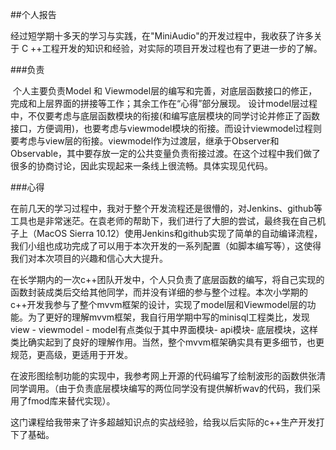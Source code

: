 ##个人报告

​	经过短学期十多天的学习与实践，在"MiniAudio"的开发过程中，我收获了许多关于 C ++工程开发的知识和经验，对实际的项目开发过程也有了更进一步的了解。


###负责

​	个人主要负责Model 和 Viewmodel层的编写和完善，对底层函数接口的修正，完成和上层界面的拼接等工作；其余工作在“心得”部分展现。
设计model层过程中，不仅要考虑与底层函数模块的衔接(和编写底层模块的同学讨论并修正了函数接口，方便调用)，也要考虑与viewmodel模块的衔接。而设计viewmodel过程则要考虑与view层的衔接。viewmodel作为过渡层，继承于Observer和Observable，其中要存放一定的公共变量负责衔接过渡。在这个过程中我们做了很多的协商讨论，因此实现起来一条线上很流畅。具体实现见代码。

###心得

​	在前几天的学习过程中，我对于整个开发流程还是很懵的，对Jenkins、github等工具也是非常迷茫。在袁老师的帮助下，我们进行了大胆的尝试，最终我在自己机子上（MacOS Sierra 10.12）使用Jenkins和github实现了简单的自动编译流程，我们小组也成功完成了可以用于本次开发的一系列配置（如脚本编写等），这使得我们对本次项目的兴趣和信心大大提升。

​	在长学期内的一次c++团队开发中，个人只负责了底层函数的编写，将自己实现的函数封装成类后交给其他同学，而并没有详细的参与整个过程。本次小学期的c++开发我参与了整个mvvm框架的设计，实现了model层和Viewmodel层的功能。为了更好的理解mvvm框架，我自行用学期中写的minisql工程类比，发现view - viewmodel - model有点类似于其中界面模块- api模块- 底层模块，这样类比确实起到了良好的理解作用。当然，整个mvvm框架确实具有更多细节，也更规范，更高级，更适用于开发。

​	在波形图绘制功能的实现中，我参考网上开源的代码编写了绘制波形的函数供张清同学调用。（由于负责底层模块编写的两位同学没有提供解析wav的代码，我们采用了fmod库来替代实现）。

​	这门课程给我带来了许多超越知识点的实战经验，给我以后实际的c++生产开发打下了基础。

